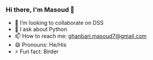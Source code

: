 ### Hi there, I'm Masoud 👋
- 👯 I’m looking to collaborate on DSS
- 💬 I ask about Python
- 📫 How to reach me: ghanbari.masoud7@gmail.com
- 😄 Pronouns: He/His
- ⚡ Fun fact: Birder
